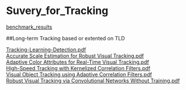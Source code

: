 # Suvery_for_Tracking

[benchmark_results](https://github.com/foolwood/benchmark_results)  

##Long-term Tracking based or extented on TLD  

[Tracking-Learning-Detection.pdf](http://kahlan.eps.surrey.ac.uk/featurespace/tld/Publications/2011_tpami)  
[Accurate Scale Estimation for Robust Visual Tracking.pdf](http://liu.diva-portal.org/smash/get/diva2:785778/FULLTEXT01.pdf)  
[Adaptive Color Attributes for Real-Time Visual Tracking.pdf](http://www.cic.uab.cat/~joost/papers/2014CVPR_tracking.pdf)  
[High-Speed Tracking with Kernelized Correlation Filters.pdf](https://arxiv.org/pdf/1404.7584.pdf)  
[Visual Object Tracking using Adaptive Correlation Filters.pdf](http://www.cs.colostate.edu/~draper/papers/bolme_cvpr10.pdf)  
[Robust Visual Tracking via Convolutional Networks Without Training.pdf](http://kaihuazhang.net/CNT.pdf)  
[]()  
[]()  
[]()  
[]()  


